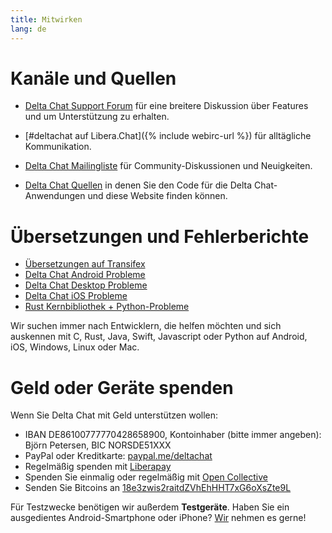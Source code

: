 ```yaml
---
title: Mitwirken
lang: de
---
```


# Kanäle und Quellen

- [Delta Chat Support Forum](https://support.delta.chat) für eine breitere
Diskussion über Features und um Unterstützung zu erhalten.

- [#deltachat auf Libera.Chat]({% include webirc-url %}) für alltägliche Kommunikation.

- [Delta Chat Mailingliste](https://lists.codespeak.net/postorius/lists/delta.codespeak.net/) 
  für Community-Diskussionen und Neuigkeiten.

- [Delta Chat Quellen](https://github.com/deltachat/) in denen Sie
  den Code für die Delta Chat-Anwendungen und diese Website finden können.

# Übersetzungen und Fehlerberichte

- [Übersetzungen auf Transifex](https://www.transifex.com/delta-chat/public/)
- [Delta Chat Android Probleme](https://github.com/deltachat/deltachat-android/issues)
- [Delta Chat Desktop Probleme](https://github.com/deltachat/deltachat-desktop/issues)
- [Delta Chat iOS Probleme](https://github.com/deltachat/deltachat-ios/issues)
- [Rust Kernbibliothek + Python-Probleme](https://github.com/deltachat/deltachat-core-rust/issues)

Wir suchen immer nach Entwicklern, die helfen möchten und sich auskennen mit 
C, Rust, Java, Swift, Javascript oder Python auf Android, iOS, Windows, Linux oder Mac.


# Geld oder Geräte spenden

Wenn Sie Delta Chat mit Geld unterstützen wollen:

- IBAN DE86100777770428658900, Kontoinhaber (bitte immer angeben): Björn Petersen, BIC NORSDE51XXX
- PayPal oder Kreditkarte: [paypal.me/deltachat](https://paypal.me/deltachat/20)
- Regelmäßig spenden mit [Liberapay](https://liberapay.com/delta.chat/)
- Spenden Sie einmalig oder regelmäßig mit [Open Collective](https://opencollective.com/delta-chat/donate)
- Senden Sie Bitcoins an [18e3zwis2raitdZVhEhHHT7xG6oXsZte9L](bitcoin:18e3zwis2raitdZVhEhHHT7xG6oXsZte9L)

Für Testzwecke benötigen wir außerdem **Testgeräte**. Haben Sie ein ausgedientes Android-Smartphone oder iPhone?
[Wir](imprint) nehmen es gerne!
